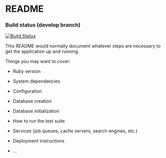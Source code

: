 # README

### Build status (develop branch)
[![Build Status](https://img.shields.io/endpoint.svg?url=https%3A%2F%2Factions-badge.atrox.dev%2FVeritas93%2Ffirst_rails_to_docker%2Fbadge%3Fref%3Ddevelop&style=flat)](https://actions-badge.atrox.dev/Veritas93/first_rails_to_docker/goto?ref=develop)

This README would normally document whatever steps are necessary to get the
application up and running.

Things you may want to cover:

* Ruby version

* System dependencies

* Configuration

* Database creation

* Database initialization

* How to run the test suite

* Services (job queues, cache servers, search engines, etc.)

* Deployment instructions

* ...
